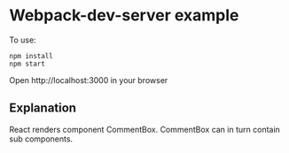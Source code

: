 # Webpack-dev-server example

To use:
```
npm install
npm start
```

Open http://localhost:3000 in your browser

## Explanation

React renders component CommentBox. CommentBox can in turn contain sub components.
